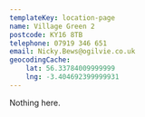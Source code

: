 ```yaml
---
templateKey: location-page
name: Village Green 2
postcode: KY16 8TB
telephone: 07919 346 651
email: Nicky.Bews@ogilvie.co.uk
geocodingCache:
    lat: 56.33784009999999
    lng: -3.404692399999931
---
```


Nothing here.

